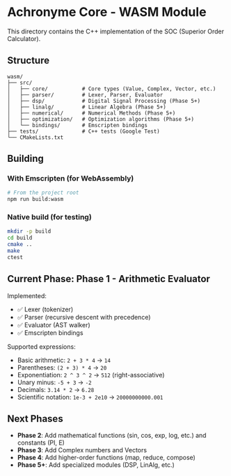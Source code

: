 # Achronyme Core - WASM Module

This directory contains the C++ implementation of the SOC (Superior Order Calculator).

## Structure

```
wasm/
├── src/
│   ├── core/           # Core types (Value, Complex, Vector, etc.)
│   ├── parser/         # Lexer, Parser, Evaluator
│   ├── dsp/            # Digital Signal Processing (Phase 5+)
│   ├── linalg/         # Linear Algebra (Phase 5+)
│   ├── numerical/      # Numerical Methods (Phase 5+)
│   ├── optimization/   # Optimization algorithms (Phase 5+)
│   └── bindings/       # Emscripten bindings
├── tests/              # C++ tests (Google Test)
└── CMakeLists.txt
```

## Building

### With Emscripten (for WebAssembly)

```bash
# From the project root
npm run build:wasm
```

### Native build (for testing)

```bash
mkdir -p build
cd build
cmake ..
make
ctest
```

## Current Phase: Phase 1 - Arithmetic Evaluator

Implemented:
- ✅ Lexer (tokenizer)
- ✅ Parser (recursive descent with precedence)
- ✅ Evaluator (AST walker)
- ✅ Emscripten bindings

Supported expressions:
- Basic arithmetic: `2 + 3 * 4` → `14`
- Parentheses: `(2 + 3) * 4` → `20`
- Exponentiation: `2 ^ 3 ^ 2` → `512` (right-associative)
- Unary minus: `-5 + 3` → `-2`
- Decimals: `3.14 * 2` → `6.28`
- Scientific notation: `1e-3 + 2e10` → `20000000000.001`

## Next Phases

- **Phase 2**: Add mathematical functions (sin, cos, exp, log, etc.) and constants (PI, E)
- **Phase 3**: Add Complex numbers and Vectors
- **Phase 4**: Add higher-order functions (map, reduce, compose)
- **Phase 5+**: Add specialized modules (DSP, LinAlg, etc.)
